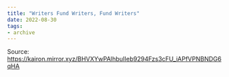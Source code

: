 ```yaml
---
title: "Writers Fund Writers, Fund Writers"
date: 2022-08-30
tags:
- archive
---
```

Source: https://kairon.mirror.xyz/BHVXYwPAlhbuIIeb9294Fzs3cFU_iAPfVPNBNDG6qHA